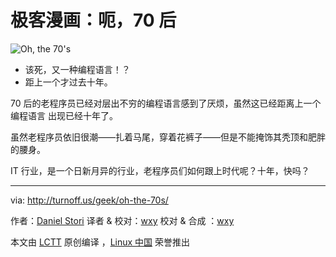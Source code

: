 # 极客漫画：呃，70 后

![Oh, the 70's](./oh-the-70s.png)

- 该死，又一种编程语言！？
- 距上一个才过去十年。

70 后的老程序员已经对层出不穷的编程语言感到了厌烦，虽然这已经距离上一个编程语言
出现已经十年了。

虽然老程序员依旧很潮——扎着马尾，穿着花裤子——但是不能掩饰其秃顶和肥胖的腰身。

IT 行业，是一个日新月异的行业，老程序员们如何跟上时代呢？十年，快吗？

---

via: http://turnoff.us/geek/oh-the-70s/

作者：[Daniel Stori][a] 译者 & 校对：[wxy](https://github.com/wxy) 校对 & 合成
：[wxy](https://github.com/wxy)

本文由 [LCTT](https://github.com/LCTT/TranslateProject) 原创编译
，[Linux 中国](https://linux.cn/) 荣誉推出

[a]: http://turnoff.us/about/
